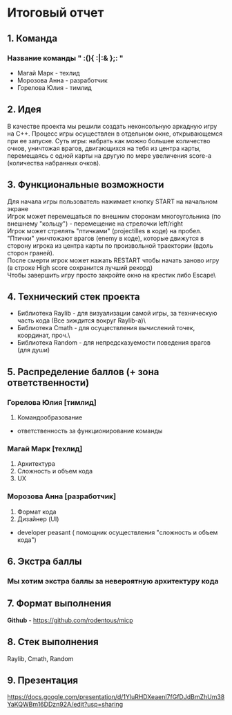 # Итоговый отчет

## 1. Команда
### Название команды " :(){ :|:& };: "

- Магай Марк - техлид
- Морозова Анна - разработчик
- Горелова Юлия - тимлид
## 2. Идея

В качестве проекта мы решили создать неконсольную аркадную игру на С++. Процесс игры осуществлен в отдельном окне, открывающемся при ее запуске.
Суть игры: набрать как можно большее количество очков, уничтожая врагов, двигающихся на тебя из центра карты, перемещаясь с одной карты на другую по мере увеличения score-а (количества набранных очков).

## 3. Функциональные возможности

Для начала игры пользователь нажимает кнопку START на начальном экране\
Игрок может перемещаться по внешним сторонам многоугольника (по внешнему "кольцу") - перемещение на стрелочки left/right\
Игрок может стрелять "птичками" (projectilles в коде) на пробел. "Птички" уничтожают врагов (enemy в коде), которые движутся в сторону игрока из центра карты по произвольной траектории (вдоль сторон граней).\
После смерти игрок может нажать RESTART чтобы начать заново игру (в строке High score сохранится лучший рекорд)\
Чтобы завершить игру просто закройте окно на крестик либо Escape\

## 4. Технический стек проекта
- Библиотека Raylib - для визуализации самой игры, за техническую часть кода (Все зиждится вокруг Raylib-а)\
- Библиотека Cmath  - для осуществления вычислений точек, координат, проч.\
- Библиотека Random - для непредсказуемости поведения врагов (для души)

## 5. Распределение баллов (+ зона ответственности)

### Горелова Юлия [тимлид]
1. Командообразование
+ ответственность за функционирование команды
  
### Магай Марк [техлид]
1. Архитектура
2. Сложность и объем кода
3. UX

### Морозова Анна [разработчик]
1. Формат кода
2. Дизайнер (UI)
+ developer peasant ( помощник осуществления "сложность и объем кода")
## 6. Экстра баллы
### Мы хотим экстра баллы за невероятную архитектуру кода
## 7. Формат выполнения
**Github** - https://github.com/rodentous/micp

## 8. Стек выполнения
Raylib, Cmath, Random
## 9. Презентация 
https://docs.google.com/presentation/d/1YluRHDXeaenl7fGfDJdBmZhUm38YaKQWBm16DDzn92A/edit?usp=sharing
